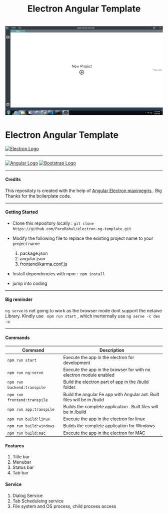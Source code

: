 <div align="center">
    <div>
        <h1>Electron Angular Template<h1>
        <img src=".github/applook.png", width="650">
        <!-- <h6>Title not decided till now<h6> -->
    </div> 
</div>


# Electron Angular Template

[![Electron Logo](https://www.vectorlogo.zone/logos/electronjs/electronjs-ar21.svg)](https://electronjs.org/)

---------------------------------------
[![Angular Logo](https://www.vectorlogo.zone/logos/angular/angular-ar21.svg)](https://angular.io/) 
[![Bootstrap Logo](https://www.vectorlogo.zone/logos/getbootstrap/getbootstrap-ar21.svg)](https://getbootstrap.com/)

<!-- --------------------------------------- -->
<!-- [![Sqlite Logo](https://www.vectorlogo.zone/logos/sqlite/sqlite-ar21.svg)](https://www.sqlite.org/) -->

---------------------------------------


#### Credits 

This repositoty is created with the help of [Angular Electron maximegris ](https://github.com/maximegris/angular-electron). Big Thanks for the boilerplate code.

----------------------------------------

#### Getting Started

* Clone this repository locally : ``` git clone https://github.com/ParoRahul/electron-ng-template.git ```
* Modify the following file to replace the existing project name to your project name
  1. package.json
  2. angular.json 
  3. frontend/karma.conf.js

* Install dependencies with npm :``` npm install```
* jump into coding 
-----------------------------------------------
#### Big reminder 

`ng serve` is not going to work as the browser mode dont support the netaive Library. Kindly use ` npm run start` , which inerternally use `ng serve -c dev -o`

----------------------------------------
#### Commands
|Command|Description| 
|--|--|
|`npm run start`| Execute the app in the electron for development |
|`npm run ng:serve`| Execute the app in the browser for with no electron module enabled|
|`npm run backend:transpile`| Build the electron part of app in the /build folder. |
|`npm run frontend:transpile`| Build the angular Fe app with Angular aot. Built files will be in /build |
|`npm run app:transpile`| Builds the complete application . Built files will be in /build |
|`npm run build:linux`| Execute the app in the electron for linux |
|`npm run build:windows`| Builds the complete application for Windows |
|`npm run build:mac`| Execute the app in the electron for MAC  |


#### Features
1.  Title bar 
2.  Menubar
3.  Status bar 
4.  Tab bar

#### Service 
1. Dialog Service
2. Tab Scheduleing service
3. File system and OS process, child process access

